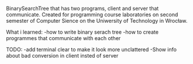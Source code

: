 BinarySearchTree that has two programs, client and server that communicate.
Created for programming course laboratories on second semester of Computer Sience on the Uniwersity of Technology in Wrocław.

What i learned:
-how to write binary serach tree
-how to create programmes that communicate with each other


TODO:
-add terminal clear to make it look more unclattered
-Show info about bad conversion in client insted of server
